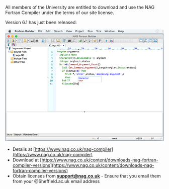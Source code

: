 <!--
.. title: NAG Fortran Compiler 6.1 released
.. author: Mike Croucher
.. slug: NAG_6_1
.. date: 2016-06-16 13:50:28 UTC
.. tags:
.. category:
.. link:
.. description:
.. type: text
-->

All members of the University are entitled to download and use the NAG Fortran Compiler under the terms of our site license.

Version 6.1 has just been released:

![NAG Fortran Compiler Screenshot](/images/macFB2a.PNG)

 * Details at [https://www.nag.co.uk/nag-compiler](https://www.nag.co.uk/nag-compiler)
 * Download at [https://www.nag.co.uk/content/downloads-nag-fortran-compiler-versions](https://www.nag.co.uk/content/downloads-nag-fortran-compiler-versions)
 * Obtain licenses from **support@nag.co.uk** - Ensure that you email them from your @Sheffield.ac.uk email address
